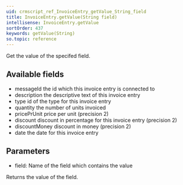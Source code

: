 ```yaml
---
uid: crmscript_ref_InvoiceEntry_getValue_String_field
title: InvoiceEntry.getValue(String field)
intellisense: InvoiceEntry.getValue
sortOrder: 437
keywords: getValue(String)
so.topic: reference
---
```



Get the value of the specifed field.




## Available fields


 - messageId the id which this invoice entry is connected to
 - description the descriptive text of this invoice entry
 - type id of the type for this invoice entry
 - quantity the number of units invoiced
 - pricePrUnit price per unit (precision 2)
 - discount discount in percentage for this invoice entry (precision 2)
 - discountMoney discount in money (precision 2)
 - date the date for this invoice entry




## Parameters


 - field: Name of the field which contains the value


Returns the value of the field.


